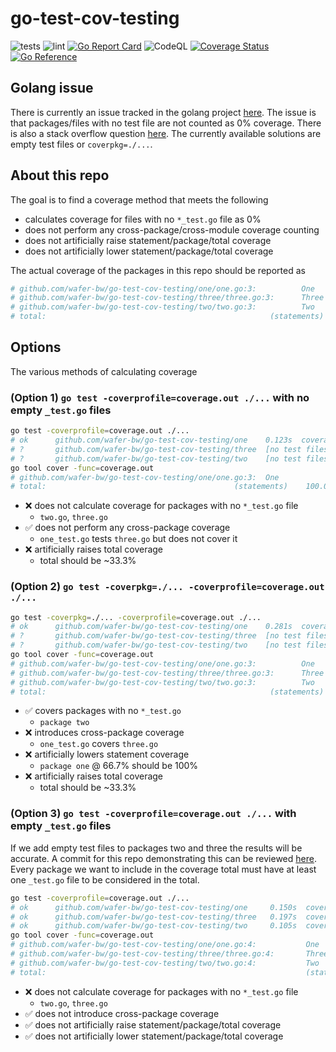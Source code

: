 # go-test-cov-testing
![tests](https://github.com/wafer-bw/go-test-cov-testing/workflows/tests/badge.svg)
![lint](https://github.com/wafer-bw/go-test-cov-testing/workflows/lint/badge.svg)
[![Go Report Card](https://goreportcard.com/badge/github.com/wafer-bw/go-test-cov-testing)](https://goreportcard.com/report/github.com/wafer-bw/go-test-cov-testing)
![CodeQL](https://github.com/wafer-bw/go-test-cov-testing/workflows/CodeQL/badge.svg)
[![Coverage Status](https://coveralls.io/repos/github/wafer-bw/go-test-cov-testing/badge.svg)](https://coveralls.io/github/wafer-bw/go-test-cov-testing)
[![Go Reference](https://pkg.go.dev/badge/github.com/wafer-bw/go-test-cov-testing.svg)](https://pkg.go.dev/github.com/wafer-bw/go-test-cov-testing)

## Golang issue
There is currently an issue tracked in the golang project [here](https://github.com/golang/go/issues/24570).
The issue is that packages/files with no test file are not counted as 0% coverage. There is also a stack overflow question [here](https://stackoverflow.com/questions/59903169/go-wrong-coverage-when-there-is-no-tests-for-a-package). The currently available solutions are empty test files or `coverpkg=./...`.

## About this repo
The goal is to find a coverage method that meets the following
- calculates coverage for files with no `*_test.go` file as 0%
- does not perform any cross-package/cross-module coverage counting
- does not artificially raise statement/package/total coverage
- does not artificially lower statement/package/total coverage

The actual coverage of the packages in this repo should be reported as
```sh
# github.com/wafer-bw/go-test-cov-testing/one/one.go:3:          One             100.0%
# github.com/wafer-bw/go-test-cov-testing/three/three.go:3:      Three           0.0%
# github.com/wafer-bw/go-test-cov-testing/two/two.go:3:          Two             0.0%
# total:                                                  (statements)    33.3%
```
## Options
The various methods of calculating coverage

### (Option 1) `go test -coverprofile=coverage.out ./...` with no empty `_test.go` files
```sh
go test -coverprofile=coverage.out ./...
# ok      github.com/wafer-bw/go-test-cov-testing/one    0.123s  coverage: 100.0% of statements
# ?       github.com/wafer-bw/go-test-cov-testing/three  [no test files]
# ?       github.com/wafer-bw/go-test-cov-testing/two    [no test files]
go tool cover -func=coverage.out
# github.com/wafer-bw/go-test-cov-testing/one/one.go:3:  One             100.0%
# total:                                          (statements)    100.0%
```

- :x: does not calculate coverage for packages with no `*_test.go` file
    - `two.go`, `three.go`
- :white_check_mark: does not perform any cross-package coverage
    - `one_test.go` tests `three.go` but does not cover it
- :x: artificially raises total coverage
    - total should be ~33.3%

### (Option 2) `go test -coverpkg=./... -coverprofile=coverage.out ./...`
```sh
go test -coverpkg=./... -coverprofile=coverage.out ./...
# ok      github.com/wafer-bw/go-test-cov-testing/one    0.281s  coverage: 66.7% of statements in ./...
# ?       github.com/wafer-bw/go-test-cov-testing/three  [no test files]
# ?       github.com/wafer-bw/go-test-cov-testing/two    [no test files]
go tool cover -func=coverage.out
# github.com/wafer-bw/go-test-cov-testing/one/one.go:3:          One             100.0%
# github.com/wafer-bw/go-test-cov-testing/three/three.go:3:      Three           100.0%
# github.com/wafer-bw/go-test-cov-testing/two/two.go:3:          Two             0.0%
# total:                                                  (statements)    66.7%
```

- :white_check_mark: covers packages with no `*_test.go`
    - `package two`
- :x: introduces cross-package coverage
    - `one_test.go` covers `three.go`
- :x: artificially lowers statement coverage
    - `package one` @ 66.7% should be 100%
- :x: artificially raises total coverage
    - total should be ~33.3%

### (Option 3) `go test -coverprofile=coverage.out ./...` with empty `_test.go` files
If we add empty test files to packages two and three the results will be accurate. A commit for this repo demonstrating this can be reviewed [here](https://github.com/wafer-bw/go-test-cov-testing/tree/a60ccfe77b03554ca4f13047434ae8973d8995e8). Every package we want to include in the coverage total must have at least one `_test.go` file to be considered in the total.
```sh
go test -coverprofile=coverage.out ./...
# ok      github.com/wafer-bw/go-test-cov-testing/one     0.150s  coverage: 100.0% of statements
# ok      github.com/wafer-bw/go-test-cov-testing/three   0.197s  coverage: 0.0% of statements [no tests to run]
# ok      github.com/wafer-bw/go-test-cov-testing/two     0.105s  coverage: 0.0% of statements [no tests to run]
go tool cover -func=coverage.out
# github.com/wafer-bw/go-test-cov-testing/one/one.go:4:           One             100.0%
# github.com/wafer-bw/go-test-cov-testing/three/three.go:4:       Three           0.0%
# github.com/wafer-bw/go-test-cov-testing/two/two.go:4:           Two             0.0%
# total:                                                          (statements)    33.3%
```

- :x: does not calculate coverage for packages with no `*_test.go` file
    - `two.go`, `three.go`
- :white_check_mark: does not introduce cross-package coverage
- :white_check_mark: does not artificially raise statement/package/total coverage
- :white_check_mark: does not artificially lower statement/package/total coverage
